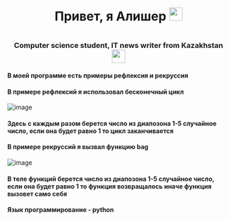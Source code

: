 <h1 align="center">Привет, я Алишер <img src="https://github.com/blackcater/blackcater/raw/main/images/Hi.gif" height="30px"><h1> 

<h3 align="center">Computer science student, IT news writer from Kazakhstan<img src="https://emojio.ru/images/apple-b/1f1f0-1f1ff.png" height="30px"></h3>
  <h4>В моей программе есть примеры рефлексия и рекруссия</h4>
  <h4>В примере рефлексий я использовал бесконечный цикл</h4>
    
  ![image](https://user-images.githubusercontent.com/104194025/165271698-598065c2-b61a-44de-86cb-d07471c21424.png)

  <h4>Здесь с каждым разом берется число из диапозона 1-5 случайное число, если она будет равно 1 то цикл заканчивается</h4>
    
  <h4>В примере рекруссий я вызвал функцию bag</h4>
  
  ![image](https://user-images.githubusercontent.com/104194025/165272291-f2539bc2-c0ad-4b37-9815-ae82710d795d.png)

  <h4>В теле функций берется число из диапозона 1-5 случайное число, если она будет равно 1 то функция возвращалось иначе функция вызовет само себя</h4>
  
  <h4>Язык программирование - python</h4>
  
